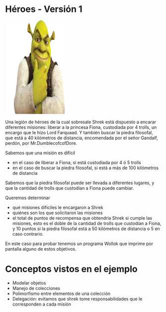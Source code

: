 
# Héroes - Versión 1

<img src="img/shrek.jpg" height="300" width="200">

Una legión de héroes de la cual sobresale Shrek está dispuesto a encarar diferentes misiones: liberar a la princesa Fiona, custodiada por 4 trolls, un encargo que le hizo Lord Farquaad. Y también buscar la piedra filosofal, que está a 40 kilómetros de distancia, encomendada por el señor Gandalf, perdón, por Mr.DumblecofcofDore. 

Sabemos que una misión es difícil

* en el caso de liberar a Fiona, si está custodiada por 4 ó 5 trolls
* en el caso de buscar la piedra filosofal, si está a más de 100 kilómetros de distancia

Sabemos que la piedra filosofal puede ser llevada a diferentes lugares, y que la cantidad de trolls que custodian a Fiona puede cambiar.

Queremos determinar

* qué misiones difíciles le encargaron a Shrek
* quiénes son los que solicitaron las misiones
* el total de puntos de recompensa que obtendría Shrek si cumple las misiones, esto es el doble de la cantidad de trolls que custodian a Fiona, y 10 puntos si la piedra filosofal está a 50 kilómetros de distancia o 5 en caso contrario.

En este caso para probar tenemos un programa Wollok que imprime por pantalla alguno de estos objetivos.

# Conceptos vistos en el ejemplo

* Modelar objetos
* Manejo de colecciones
* Polimorfismo entre elementos de una colección
* Delegación: evitamos que shrek tome responsabilidades que le corresponden a cada misión

